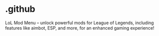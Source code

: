 # .github
LoL Mod Menu – unlock powerful mods for League of Legends, including features like aimbot, ESP, and more, for an enhanced gaming experience!
